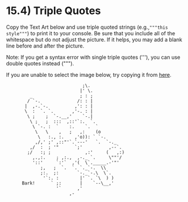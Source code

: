 # 15.4) Triple Quotes

Copy the Text Art below and use triple quoted strings (e.g.,`"""this style"""`)
to print it to your console. Be sure that you include all of the whitespace but
do not adjust the picture. If it helps, you may add a blank line before and
after the picture.

Note: If you get a syntax error with single triple quotes ('''), you can use
double quotes instead (""").

If you are unable to select the image below, try copying it from [here](https://pastebin.com/sVnCU3rb").

```
                             ;\.
                            |' \.
         _                  ; : ;
        / `-.              /: : |
       |  ,-.`-.          ,': : |
       \  :  `. `.       ,'-. : |
        \ ;    ;  `-.__,'    `-.|
         \ ;   ;  :::  ,::'`:.  `.
          \ `-. :  `    :.    `.  `
           \   \    ,   ;   ,:    (o
            \   :., :.    ,'o)): ` `-.
           ,/,' ;' ,::"'`.`---'   `.  `-._
         ,/  :  ; '"      `;'          ,--`.
        ;/   :; ;             ,:'     (   ,:)
          ,.,:.    ; ,:.,  ,-._ `.     \""'/
          '::'     `:'`  ,'(  \`._____.-'"'
             ;,   ;  `.  `. `._`-.  \\
             ;:.  ;:       `-._`-.\  \`.
              '`:. :        |' `. `\  ) )
      Bark!      ` ;:       |    `--\__,'
                   '`      ,'
                        ,-
```
